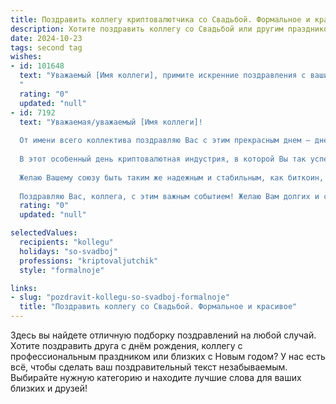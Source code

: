 ```yaml
---
title: Поздравить коллегу криптовалютчика со Свадьбой. Формальное и красивое
description: Хотите поздравить коллегу со Свадьбой или другим праздником? Наш ИИ создаст незабываемое поздравление, а вы обязательно выделитесь среди других.  
date: 2024-10-23
tags: second tag
wishes:
- id: 101648
  text: "Уважаемый [Имя коллеги], примите искренние поздравления с вашим свадебным днём! Желаю вам и вашей супруге крепкой любви, семейного благополучия и взаимопонимания. Пусть ваш союз будет таким же прочным и надёжным, как самые перспективные криптовалюты.  Счастья вам и долгих лет совместной жизни!
  "
  rating: "0"
  updated: "null"
- id: 7192
  text: "Уважаемая/уважаемый [Имя коллеги]!
  
  От имени всего коллектива поздравляю Вас с этим прекрасным днем – днем Вашей свадьбы!
  
  В этот особенный день криптовалютная индустрия, в которой Вы так успешно трудитесь, отступает на второй план перед торжеством любви и единения двух сердец. Сегодня Вы начинаете новый и захватывающий этап Вашей жизни, где каждый блок будет заполнен поддержкой и пониманием Вашей второй половинки.
  
  Желаю Вашему союзу быть таким же надежным и стабильным, как биткоин, и таким же стремительным и перспективным, как эфириум. Пусть Ваша любовь станет мощным хешрейтом, который будет освещать Ваш совместный путь и справляться с любыми трудностями.
  
  Поздравляю Вас, коллега, с этим важным событием! Желаю Вам долгих и счастливых лет вместе, наполненных любовью, взаимопониманием и поддержкой."
  rating: "0"
  updated: "null"

selectedValues:
  recipients: "kollegu"
  holidays: "so-svadboj"
  professions: "kriptovaljutchik"
  style: "formalnoje"

links:
- slug: "pozdravit-kollegu-so-svadboj-formalnoje"
  title: "Поздравить коллегу со Свадьбой. Формальное и красивое"
---
```


Здесь вы найдете отличную подборку поздравлений на любой случай.
Хотите поздравить друга с днём рождения, коллегу с профессиональным праздником или близких с Новым годом? У нас есть всё, чтобы сделать ваш поздравительный текст незабываемым. Выбирайте нужную категорию и находите лучшие слова для ваших близких и друзей!

